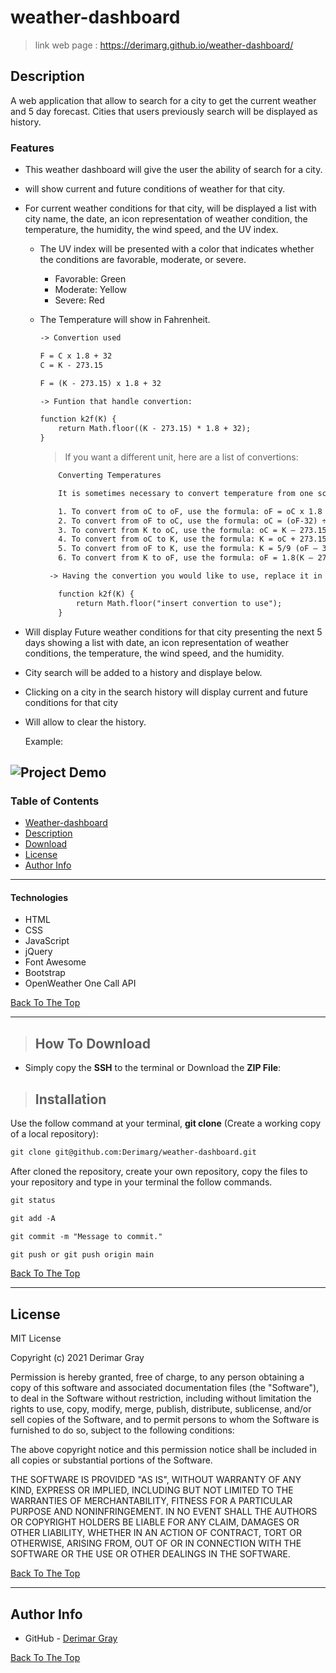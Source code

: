 # weather-dashboard
>  link web page  : https://derimarg.github.io/weather-dashboard/

## Description

A web application that allow to search for a city to get the current weather and 5 day forecast. Cities that users previously search will be displayed as history.

### Features

- This weather dashboard will give the user the ability of search for a city.

- will show current and future conditions of weather for that city.

- For current weather conditions for that city, will be displayed a list with city name, the date, an icon representation of weather condition, the temperature, the humidity, the wind speed, and the UV index.

     - The UV index will be presented with a color that indicates whether the conditions are favorable, moderate, or severe.
        - Favorable: Green
        - Moderate: Yellow
        - Severe: Red

    - The Temperature will show in Fahrenheit.
        ```html
        -> Convertion used

        F = C x 1.8 + 32
        C = K - 273.15 
    
        F = (K - 273.15) x 1.8 + 32 

        -> Funtion that handle convertion:

        function k2f(K) {
            return Math.floor((K - 273.15) * 1.8 + 32);
        }
        ```

         > If you want a different unit, here are a list of convertions:

        ```html
            Converting Temperatures

            It is sometimes necessary to convert temperature from one scale to another. Here is how to do this.

            1. To convert from oC to oF, use the formula: oF = oC x 1.8 + 32.
            2. To convert from oF to oC, use the formula: oC = (oF-32) ÷ 1.8.
            3. To convert from K to oC, use the formula: oC = K – 273.15
            4. To convert from oC to K, use the formula: K = oC + 273.15.
            5. To convert from oF to K, use the formula: K = 5/9 (oF – 32) + 273.15.
            6. To convert from K to oF, use the formula: oF = 1.8(K – 273.15) + 32.

          -> Having the convertion you would like to use, replace it in this function:

            function k2f(K) {
                return Math.floor("insert convertion to use");
            }
        
         ```

- Will display Future weather conditions for that city presenting the next 5 days showing a list with date, an icon representation of weather conditions, the temperature, the wind speed, and the humidity.

- City search will be added to a history and displaye below.

- Clicking on a city in the search history will display current and future conditions for that city

- Will allow to clear the history.


    Example:

![Project Demo](./resources/videos/demo.gif)
---

### Table of Contents

- [Weather-dashboard](#weather-dashboard)
- [Description](#description)
- [Download](#how-to-download)
- [License](#license)
- [Author Info](#author-info)
---

#### Technologies
- HTML
- CSS
- JavaScript
- jQuery
- Font Awesome
- Bootstrap
- OpenWeather One Call API

[Back To The Top](#weather-dashboard)

---

>## How To Download

- Simply copy the **SSH** to the terminal or Download the **ZIP File**:

>## Installation

 Use the follow command at your terminal, **git clone** (Create a working copy of a local repository):

```html
git clone git@github.com:Derimarg/weather-dashboard.git
```

After cloned the repository, create your own repository, copy the files to your repository and type in your terminal the follow commands. 

```html
git status

git add -A

git commit -m "Message to commit."

git push or git push origin main
```

[Back To The Top](#weather-dashboard)

---

## License

MIT License

Copyright (c) 2021 Derimar Gray

Permission is hereby granted, free of charge, to any person obtaining a copy
of this software and associated documentation files (the "Software"), to deal
in the Software without restriction, including without limitation the rights
to use, copy, modify, merge, publish, distribute, sublicense, and/or sell
copies of the Software, and to permit persons to whom the Software is
furnished to do so, subject to the following conditions:

The above copyright notice and this permission notice shall be included in all
copies or substantial portions of the Software.

THE SOFTWARE IS PROVIDED "AS IS", WITHOUT WARRANTY OF ANY KIND, EXPRESS OR
IMPLIED, INCLUDING BUT NOT LIMITED TO THE WARRANTIES OF MERCHANTABILITY,
FITNESS FOR A PARTICULAR PURPOSE AND NONINFRINGEMENT. IN NO EVENT SHALL THE
AUTHORS OR COPYRIGHT HOLDERS BE LIABLE FOR ANY CLAIM, DAMAGES OR OTHER
LIABILITY, WHETHER IN AN ACTION OF CONTRACT, TORT OR OTHERWISE, ARISING FROM,
OUT OF OR IN CONNECTION WITH THE SOFTWARE OR THE USE OR OTHER DEALINGS IN THE
SOFTWARE.

[Back To The Top](#weather-dashboard)

---

## Author Info

- GitHub - [Derimar Gray](https://github.com/Derimarg)

[Back To The Top](#weather-dashboard)